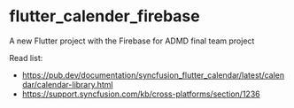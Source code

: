 # flutter_calender_firebase

A new Flutter project with the Firebase for ADMD final team project


Read list:
- https://pub.dev/documentation/syncfusion_flutter_calendar/latest/calendar/calendar-library.html
- https://support.syncfusion.com/kb/cross-platforms/section/1236
